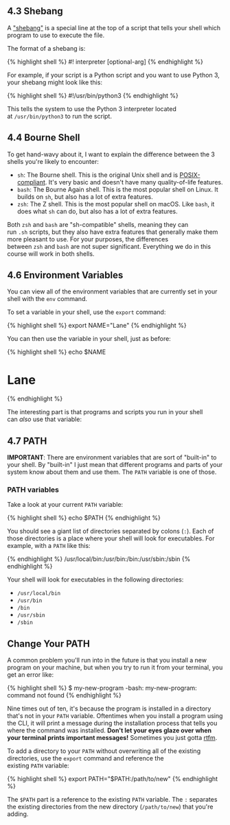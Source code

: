## 4.3 Shebang
A ["shebang"](https://en.wikipedia.org/wiki/Shebang_\(Unix\)) is a special line at the top of a script that tells your shell which program to use to execute the file.

The format of a shebang is:

{% highlight shell %}
#! interpreter [optional-arg]
{% endhighlight %}

For example, if your script is a Python script and you want to use Python 3, your shebang might look like this:

{% highlight shell %}
#!/usr/bin/python3
{% endhighlight %}

This tells the system to use the Python 3 interpreter located at `/usr/bin/python3` to run the script.


## 4.4 Bourne Shell
To get hand-wavy about it, I want to explain the difference between the 3 shells you're likely to encounter:

- `sh`: The Bourne shell. This is the original Unix shell and is [POSIX-compliant](https://en.wikipedia.org/wiki/POSIX). It's very basic and doesn't have many quality-of-life features.
- `bash`: The Bourne Again shell. This is the most popular shell on Linux. It builds on `sh`, but also has a lot of extra features.
- `zsh`: The Z shell. This is the most popular shell on macOS. Like `bash`, it does what `sh` can do, but also has a lot of extra features.

Both `zsh` and `bash` are "sh-compatible" shells, meaning they can run `.sh` scripts, but they also have extra features that generally make them more pleasant to use. For your purposes, the differences between `zsh` and `bash` are not super significant. Everything we do in this course will work in both shells.

## 4.6 Environment Variables
You can view all of the environment variables that are currently set in your shell with the `env` command.

To set a variable in your shell, use the `export` command:

{% highlight shell %}
export NAME="Lane"
{% endhighlight %}

You can then use the variable in your shell, just as before:

{% highlight shell %}
echo $NAME
# Lane
{% endhighlight %}

The interesting part is that programs and scripts you run in your shell can _also_ use that variable:


## 4.7 PATH
**IMPORTANT**:
There are environment variables that are sort of "built-in" to your shell. By "built-in" I just mean that different programs and parts of your system know about them and use them. The `PATH` variable is one of those.

### PATH variables
Take a look at your current `PATH` variable:

{% highlight shell %}
echo $PATH
{% endhighlight %}

You should see a giant list of directories separated by colons (`:`). Each of those directories is a place where your shell will look for executables. For example, with a `PATH` like this:

{% endhighlight %}
/usr/local/bin:/usr/bin:/bin:/usr/sbin:/sbin
{% endhighlight %}

Your shell will look for executables in the following directories:

- `/usr/local/bin`
- `/usr/bin`
- `/bin`
- `/usr/sbin`
- `/sbin`


## Change Your PATH
A common problem you'll run into in the future is that you install a new program on your machine, but when you try to run it from your terminal, you get an error like:

{% highlight shell %}
$ my-new-program
-bash: my-new-program: command not found
{% endhighlight %}

Nine times out of ten, it's because the program is installed in a directory that's not in your `PATH` variable. Oftentimes when you install a program using the CLI, it will print a message during the installation process that tells you where the command was installed. **Don't let your eyes glaze over when your terminal prints important messages!** Sometimes you just gotta [rtfm](https://www.dictionary.com/browse/rtfm).

To add a directory to your `PATH` without overwriting all of the existing directories, use the `export` command and reference the existing `PATH` variable:

{% highlight shell %}
export PATH="$PATH:/path/to/new"
{% endhighlight %}

The `$PATH` part is a reference to the existing `PATH` variable. The `:` separates the existing directories from the new directory (`/path/to/new`) that you're adding.
